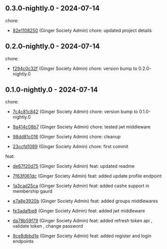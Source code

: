 ## 0.3.0-nightly.0 - 2024-07-14
chore:
 - [82e1108250](82e11082509e27f7c60d80a5d1ad7c2b0327dba5) (Ginger Society Admin) chore: updated project details
	
## 0.2.0-nightly.0 - 2024-07-14
chore:
 - [f294c0c32f](f294c0c32f3e62218730e04075690469e4ad739b) (Ginger Society Admin) chore: version bump to 0.2.0-nightly.0
	
## 0.1.0-nightly.0 - 2024-07-14
chore:
 - [7c4c81c842](7c4c81c842dd0d564da2da2d85ada1147cf7d569) (Ginger Society Admin) chore: version bump to 0.1.0-nightly.0
	
 - [9a414c08b7](9a414c08b7c7fb2b05c9c90196ba99b195e7c0dd) (Ginger Society Admin) chore: tested jwt middleware
	
 - [98dd81c016](98dd81c016d1d26864311a3ede3016c7ca2699cb) (Ginger Society Admin) chore: cleanup
	
 - [23ccfd1089](23ccfd1089fd8b5c7aef0336a258a8773722700d) (Ginger Society Admin) chore: first commit
	
feat:
 - [de67f20d75](de67f20d75dc847be3e5ed50d9df5a8a1d4a2c71) (Ginger Society Admin) feat: updated readme
	
 - [7f63f061dc](7f63f061dcf7a778e91272efecb353f7c59954fe) (Ginger Society Admin) feat: added update profile endpoint
	
 - [1a3cad25ca](1a3cad25caba37854d1a18974060216fd9cb09d4) (Ginger Society Admin) feat: added cashe support in membership gaurd
	
 - [e7a8e3920b](e7a8e3920b1f2afa4da260837b5a720516afed4a) (Ginger Society Admin) feat: added groups middlewares
	
 - [fe3adafbe8](fe3adafbe8224ba4d33f63721b480765b5dd791d) (Ginger Society Admin) feat: added jwt middleware
	
 - [da78b59f79](da78b59f79d0ad68682ab7d86fe4b686a9164923) (Ginger Society Admin) feat: added refresh token api , validate token , change password
	
 - [8ce8dbbd1e](8ce8dbbd1e6e966d17c23ed73826374fe9ef9590) (Ginger Society Admin) feat: added register and login endpoints
	
